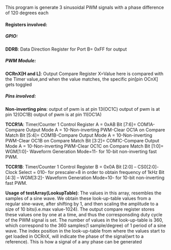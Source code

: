 This program is generate 3 sinusoidal PWM signals with a phase difference of 120 degrees each

#### Registers involved:

##### GPIO:
**DDRB**: Data Direction Register for Port B= 0xFF for output

##### PWM Module:
**OCRnX[H and L]**: Output Compare Register X=Value here is compared with the Timer value,and when the value matches, the specific pin[pin OCnX] gets toggled

##### Pins involved:
**Non-inverting pins**:
output of pwm is at pin 13(OC1C)
output of pwm is at pin 12(OC1B)
output of pwm is at pin 11(OC1A)

**TCCR1A**: Timer/Counter 1 Control Register A = 0xAB
Bit [7:6]= COM1A-Compare Output Mode A = 10-Non-inverting PWM-Clear OC1A on Compare Match
Bit [5:4]= COM1B-Compare Output Mode A = 10-Non-inverting PWM-Clear OC1B on Compare Match
Bit [3:2]= COM1C-Compare Output Mode A = 10-Non-inverting PWM-Clear OC1C on Compare Match
Bit [1:0]= WGM[1:0]- Waveform Generation Mode=11- for 10-bit non-inverting fast PWM.

**TCCR1B**: Timer/Counter 1 Control Register B = 0x0A
Bit [2:0] – CS0[2:0]-Clock Select = 010- for prescaler=8 in order to obtain frequency of 1kHz
Bit [4:3] – WGM[3:2]- Waveform Generation Mode=10- for 10-bit non-inverting fast PWM.

**Usage of testArray(LookupTable)**:
The values in this array, resembles the samples of a sine wave. We obtain these look-up-table values from a regular sine-wave, after shifting by 1, and then scaling the amplitude to a size of 10 bits(i.e.max value-1024). The output compare register stores these values one by one at a time, and thus the corresponsding duty cycle of the PWM signal is set. The number of values in the look-up-table is 360, which correspond to the 360 samples(1 sample/degree) of 1 period of a sine wave. The index position in the look-up-table from where the values start to get loaded in OCRnX, will indicate the phase of the signal(wrt to a reference). This is how a signal of a any phase can be generated  
